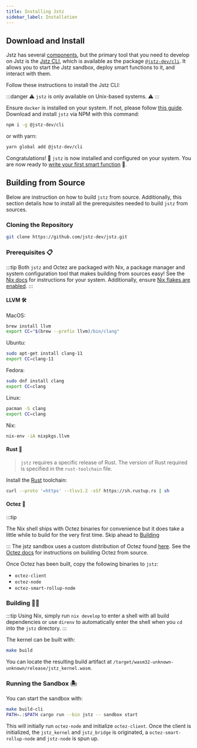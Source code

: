 ```yaml
---
title: Installing Jstz
sidebar_label: Installation
---
```


## Download and Install

Jstz has several [components](/architecture/overview#components), but the primary tool that you need to develop on Jstz is the [Jstz CLI](/cli), which is available as the package [`@jstz-dev/cli`](https://www.npmjs.com/package/@jstz-dev/cli).
It allows you to start the Jstz sandbox, deploy smart functions to it, and interact with them.

Follow these instructions to install the Jstz CLI:

:::danger
⚠️ `jstz` is only available on Unix-based systems. ⚠️
:::

Ensure `docker` is installed on your system. If not, please follow [this guide](https://docs.docker.com/get-docker/).
Download and install `jstz` via NPM with this command:

```sh
npm i -g @jstz-dev/cli
```

or with yarn:

```sh
yarn global add @jstz-dev/cli
```

Congratulations! 🎉 `jstz` is now installed and configured on your system.
You are now ready to [write your first smart function](./quick_start.md) 🚀.

## Building from Source

Below are instruction on how to build `jstz` from source. Additionally, this section details how to install all the prerequisites needed to build `jstz` from sources.

### Cloning the Repository

```sh
git clone https://github.com/jstz-dev/jstz.git
```

### Prerequisites 📋

:::tip
Both `jstz` and Octez are packaged with Nix, a package manager and system configuration tool that makes building from sources easy! See the [Nix docs](https://nixos.org/download.html) for instructions for your system. Additionally, ensure [Nix flakes are enabled](https://nixos.wiki/wiki/Flakes#Enable_flakes).
:::

#### LLVM 🛠️

MacOS:

```sh
brew install llvm
export CC="$(brew --prefix llvm)/bin/clang"
```

Ubuntu:

```sh
sudo apt-get install clang-11
export CC=clang-11
```

Fedora:

```sh
sudo dnf install clang
export CC=clang
```

Linux:

```sh Arch
pacman -S clang
export CC=clang
```

Nix:

```sh
nix-env -iA nixpkgs.llvm
```

#### Rust 🦀

> `jstz` requires a specific release of Rust. The version of Rust required is specified in the `rust-toolchain` file.

Install the [Rust](https://rustup.rs/) toolchain:

```sh
curl --proto '=https' --tlsv1.2 -sSf https://sh.rustup.rs | sh
```

#### Octez 🐙

:::tip

The Nix shell ships with Octez binaries for convenience but it does take a little while to build for the very first time.
Skip ahead to [Building](#building-%EF%B8%8F)

:::
The jstz sandbox uses a custom distribution of Octez found [here](https://gitlab.com/tezos/tezos/-/tree/jstz@octez-dev). See the [Octez docs](https://tezos.gitlab.io/introduction/howtoget.html?highlight=building#compiling-with-make) for instructions on building Octez from source.

Once Octez has been built, copy the following binaries to `jstz`:

- `octez-client`
- `octez-node`
- `octez-smart-rollup-node`

### Building 👷‍♂️

:::tip
Using Nix, simply run `nix develop` to enter a shell with all build dependencies or use `direnv` to automatically enter the shell when you `cd` into the `jstz` directory.
:::

The kernel can be built with:

```sh
make build
```

You can locate the resulting build artifact at `/target/wasm32-unknown-unknown/release/jstz_kernel.wasm`.

### Running the Sandbox 🏝️

You can start the sandbox with:

```sh
make build-cli
PATH=.:$PATH cargo run --bin jstz -- sandbox start
```

This will initially run `octez-node` and initialize `octez-client`. Once the client is initialized, the `jstz_kernel` and `jstz_bridge`
is originated, a `octez-smart-rollup-node` and `jstz-node` is spun up.
